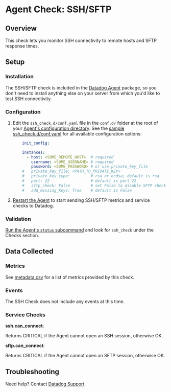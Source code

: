 # Agent Check: SSH/SFTP

## Overview

This check lets you monitor SSH connectivity to remote hosts and SFTP response times.

## Setup
### Installation

The SSH/SFTP check is included in the [Datadog Agent][1] package, so you don't need to install anything else on your server from which you'd like to test SSH connectivity.

### Configuration

1. Edit the `ssh_check.d/conf.yaml` file in the `conf.d/` folder at the root of your [Agent's configuration directory][7].
    See the [sample ssh_check.d/conf.yaml][2] for all available configuration options:

    ```yaml
        init_config:

        instances:
          - host: <SOME_REMOTE_HOST>  # required
            username: <SOME_USERNAME> # required
            password: <SOME_PASSWORD> # or use private_key_file
        #   private_key_file: <PATH_TO_PRIVATE_KEY>
        #   private_key_type:         # rsa or ecdsa; default is rsa
        #   port: 22                  # default is port 22
        #   sftp_check: False         # set False to disable SFTP check; default is True
        #   add_missing_keys: True    # default is False
    ```

2. [Restart the Agent][3] to start sending SSH/SFTP metrics and service checks to Datadog.

### Validation

[Run the Agent's `status` subcommand][4] and look for `ssh_check` under the Checks section.

## Data Collected
### Metrics

See [metadata.csv][5] for a list of metrics provided by this check.

### Events
The SSH Check does not include any events at this time.

### Service Checks

**ssh.can_connect**:

Returns CRITICAL if the Agent cannot open an SSH session, otherwise OK.

**sftp.can_connect**:

Returns CRITICAL if the Agent cannot open an SFTP session, otherwise OK.

## Troubleshooting
Need help? Contact [Datadog Support][6].

[1]: https://app.datadoghq.com/account/settings#agent
[2]: https://github.com/DataDog/integrations-core/blob/master/ssh_check/datadog_checks/ssh_check/data/conf.yaml.example
[3]: https://docs.datadoghq.com/agent/faq/agent-commands/#start-stop-restart-the-agent
[4]: https://docs.datadoghq.com/agent/faq/agent-commands/#agent-status-and-information
[5]: https://github.com/DataDog/integrations-core/blob/master/ssh_check/metadata.csv
[6]: https://docs.datadoghq.com/help/
[7]: https://docs.datadoghq.com/agent/faq/agent-configuration-files/#agent-configuration-directory
